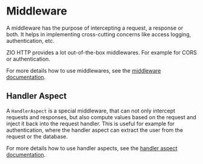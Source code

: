 # Middleware

A middleware has the purpose of intercepting a request, a response or both. It helps in implementing cross-cutting concerns like access logging, authentication, etc.

ZIO HTTP provides a lot out-of-the-box middlewares. For example for CORS or authentication.

For more details how to use middlewares, see the [middleware documentation](./../reference/aop/middleware.md).

## Handler Aspect

A `HandlerAspect` is a special middleware, that can not only intercept requests and responses, but also compute values based on the request and inject it back into the request handler.
This is useful for example for authentication, where the handler aspect can extract the user from the request or the database.

For more details how to use handler aspects, see the [handler aspect documentation](./../reference/aop/handler_aspect.md).
